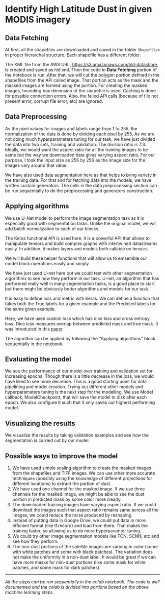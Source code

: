 # Identify High Latitude Dust in given MODIS imagery

## Data Fetching
At first, all the shapefiles are downloaded and saved in the folder `Shapefiles` in proper hierarchal structure. Each shapefile has a different folder.

The XML file from the AWS URL, https://s3.amazonaws.com/hld-datashare, is created and saved as hld.xml. Then the code in **Data Fetching** portion of the notebook is run. After that, we will cut the polygon portion defined in the shapefiles from the API called image. That portion acts as the mask and the masked images are formed using the portion. For creating the masked images, bounding box dimension of the shapefile is used. Caching is done for possible connection errors. Also, the failed API calls (because of file not present error, corrupt file error, etc) are ignored.

## Data Preprocessing
As the pixel values for images and labels range from 1 to 255, the normalization of the data is done by dividing each pixel by 255. As we are not doing much hyperparameters tuning for our task, we have just divided the data into two sets, training and validation. The division ratio is 7:3. Ideally, we would want the aspect ratio for all the training images to be same but the way we downloaded data gives varying aspect ratio. For our purpose, I took the input size as 256 by 256 as the image size for the images vary around that value.

We have also used data augmentation here as that helps to bring variety in the training data. For that and for fetching data into the models, we have written custom generators. The cells in the data preprocessing section can be run sequentially to do the preprocessing and generators construction.

## Applying algorithms
We use U-Net model to perform the image segmentation task as it is especially good with segmentation tasks. Unlike the original model, we will add batch normalization to each of our blocks.

The Keras functional API is used here. It is a powerful API that allows to manipulate tensors and build complex graphs with intertwined datastreams easily. In addition, it makes layers and models both callable on tensors.

We will build these helper functions that will allow us to emsemble our model block operations easily and simply.

We have just used U-net here but we could test with other segmentation algorithms to see how they perform in our task. U-net, an algorithm that has performed really well in many segmentation tasks, is a good place to start but there might be obviously better algorithms and models for our task.

It is easy to define loss and metric with Keras. We can define a function that takes both the True labels for a given example and the Predicted labels for the same given example.

Here, we have used custom loss which has dice loss and cross entropy loss. Dice loss measures overlap between predicted mask and true mask. It was introduced in this [paper](http://campar.in.tum.de/pub/milletari2016Vnet/milletari2016Vnet.pdf). 

The algorithm can be applied by following the "Applying algorithms" block sequentially in the notebook.

## Evaluating the model
We see the performance of our model over training and validation set for increasing epochs. Though there is a little decrease in the loss, we would have liked to see more decrease. This is a good starting point for data pipelining and model creation. Trying out different other models and hyperparameters tuning is the next step for the modelling. We use Model callback, ModelCheckpoint, that will save the model to disk after each epoch. We also configure it such that it only saves our highest performing model.

## Visualizing the results
We visualize the results by taking validation examples and see how the segmentation is carried out by our model.

## Possible ways to improve the model
1. We have used simple scaling algorithm to create the masked images from the shapefiles and TIFF images. We can use other more accurate techniques (possibly using the knowledge of different projections for different locations) to extract the portion of dust.
2. We have used one channel for the masked image. If we use three channels for the masked image, we might be able to see the dust portion in predicted mask by some color more clearly. 
3. The downloaded training images have varying aspect ratio. If we could download the images such that aspect ratio remains same across all the images, we could reduce the noise produced by reshaping.
4. Instead of putting data in Google Drive, we could put data in more efficient format (like tf.record) and load from there. That makes the training faster, so allowing us to do more hyperparamter tuning.
5. We could try other image segmentation models like FCN, SCNN, etc and see how they perform.
6. The non-dust portions of the satellite images are varying in color (some with white patches and some with black patches). The variation does not make the uniformity in a non-dust label. It would be great if we can have more masks for non-dust portions (like some mask for white patches, and some mask for dark patches).

---

_All the steps can be run sequentially in the colab notebook. The code is well documented and the colab is divided into portions based on the above machine learning steps._